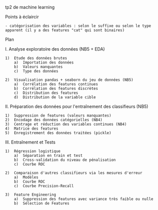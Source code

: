 tp2 de machine learning

Points à éclaircir 

	- catégorisation des variables : selon le suffixe ou selon le type apparent (il y a des features "cat" qui sont binaires)


Plan

I.	Analyse exploratoire des données (NB5 + EDA)

	1)	Etude des données brutes
		a)	Importation des données
		b)	Valeurs manquantes
		c)	Type des données
		
	2)	Visualisation pandas + seaborn du jeu de données (NB5)
		a)	Corrélation des features continues
		b)	Corrélation des features discrètes
		c)	Distribution des features
		d)	Distribution de la variable cible
		
II.	Préparation des données pour l'entraînement des classifieurs  (NB5)

	1)	Suppression de features (valeurs manquantes)
	2)	Encodage des données catégorielles (NB4)
	3)	Centrage et réduction des variables continues (NB4)
	4)	Matrice des features
	5)	Enregistrement des données traitées (pickle)

III.	Entraînement et Tests

	1)	Régression logistique
		a)	Séparation en train et test
		b)	Cross-validation du niveau de pénalisation
		c)	Courbe ROC
	
	2)	Comparaison d'autres classifieurs via les mesures d'erreur
		a)	Modèles
		b)	Courbe ROC
		c)	Courbe Precision-Recall
	
	3)	Feature Engineering
		a)	Suppression des features avec variance très faible ou nulle
		b)	Sélection de Features

